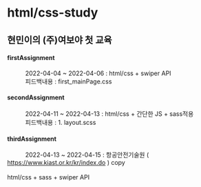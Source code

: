 # html/css-study
## 현민이의 (주)여보야 첫 교육
#### firstAssignment  
   2022-04-04 ~ 2022-04-06 : html/css + swiper API  
   피드백내용 : first_mainPage.css
<br>
#### secondAssignment  
   2022-04-11 ~ 2022-04-13 : html/css + 간단한 JS + sass적용  
   피드백내용 : 1. layout.scss
<br>
#### thirdAssignment
   2022-04-13 ~ 2022-04-15 : 항공안전기술원 ( https://www.kiast.or.kr/kr/index.do ) copy 
                                 html/css + sass + swiper API  
